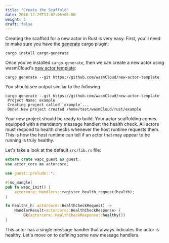 ```yaml
---
title: "Create the Scaffold"
date: 2018-12-29T11:02:05+06:00
weight: 3
draft: false
---
```


Creating the scaffold for a new actor in Rust is very easy. First, you'll need to make sure you have the [generate](https://crates.io/crates/cargo-generate) cargo plugin:

```
cargo install cargo-generate
```

Once you've installed `cargo-generate`, then we can create a new actor using wasmCloud's [new actor template](https://github.com/wasmCloud/new-actor-template):

```
cargo generate --git https://github.com/wasmCloud/new-actor-template
```

You should see output similar to the following:

```shell
cargo generate --git https://github.com/wasmCloud/new-actor-template
 Project Name: example
 Creating project called `example`...
 Done! New project created /home/test/wasmCloud/rust/example
```

Your new project should be ready to build. Your actor scaffolding comes equipped with a mandatory message handler: the health check. All actors
must respond to health checks whenever the host runtime requests them. This is how the host runtime can tell if an actor that may appear to be running is truly healthy.

Let's take a look at the default `src/lib.rs` file:

```rust
extern crate wapc_guest as guest;
use actor_core as actorcore;

use guest::prelude::*;

#[no_mangle]
pub fn wapc_init() {
    actorcore::Handlers::register_health_request(health);
}

fn health(_h: actorcore::HealthCheckRequest) -> 
    HandlerResult<actorcore::HealthCheckResponse> {
        Ok(actorcore::HealthCheckResponse::healthy())
}
```

This actor has a single message handler that always indicates the actor is healthy. Let's move on to defining some new message handlers.
